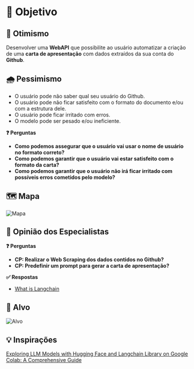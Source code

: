 # 🎯 **Objetivo**

## 🌟 **Otimismo**
Desenvolver uma **WebAPI** que possibilite ao usuário automatizar a criação de uma **carta de apresentação** com dados extraídos da sua conta do **Github**.

## 🌧️ **Pessimismo**
- O usuário pode não saber qual seu usuário do Github.
- O usuário pode não ficar satisfeito com o formato do documento e/ou com a estrutura dele.
- O usuário pode ficar irritado com erros.
- O modelo pode ser pesado e/ou ineficiente.

**❓ Perguntas**
- **Como podemos assegurar que o usuário vai usar o nome de usuário no formato correto?**
- **Como podemos garantir que o usuário vai estar satisfeito com o formato da carta?**
- **Como podemos garantir que o usuário não irá ficar irritado com possíveis erros cometidos pelo modelo?**

## 🗺️ **Mapa**
![Mapa](https://github.com/user-attachments/assets/1d3f5ce2-60ba-40dd-9da4-e5cbc66b7c37)

## 🧠 **Opinião dos Especialistas**

**❓ Perguntas**
- **CP: Realizar o Web Scraping dos dados contidos no Github?**
- **CP: Predefinir um prompt para gerar a carta de apresentação?**

**✅ Respostas**
- [What is Langchain](https://www.reddit.com/r/LangChain/comments/12r5y1g/what_are_the_benefits_of_using_langchain_compared/?rdt=46174&onetap_auto=true&one_tap=true)

## 🎯 **Alvo**
![Alvo](https://github.com/user-attachments/assets/5912155b-3710-4387-a904-f09e12e777c1)

## 💡 **Inspirações**
[Exploring LLM Models with Hugging Face and Langchain Library on Google Colab: A Comprehensive Guide](https://medium.com/@givkashi/exploring-llm-models-with-hugging-face-and-langchain-library-on-google-colab-a-comprehensive-guide-4994e7ed5c06)
